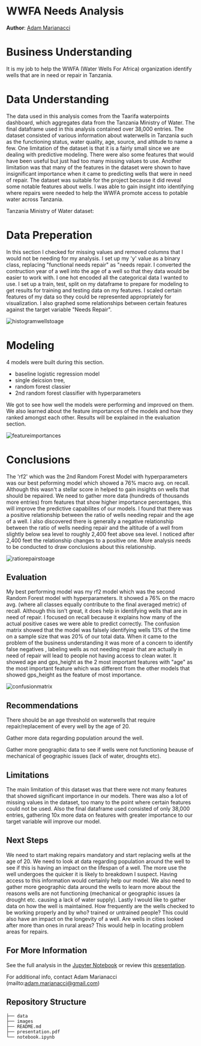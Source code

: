 # WWFA Needs Analysis 

**Author**: [Adam Marianacci](mailto:adam.marianacci@gmail.com)

# Business Understanding

It is my job to help the WWFA (Water Wells For Africa) organization identify wells that are in need or repair in Tanzania.

# Data Understanding

The data used in this analysis comes from the Taarifa waterpoints dashboard, which aggregates data from the Tanzania Ministry of Water. The final dataframe used in this analysis contained over 38,000 entries. The dataset consisted of various information about waterwells in Tanzania such as the functioning status, water quality,  age, source, and altitude to name a few. One limitation of the dataset is that it is a fairly small since we are dealing with predictive modeling. There were also some features that would have been useful but just had too many missing values to use. Another limitation was that many of the features in the dataset were shown to have insignificant importance when it came to predicting wells that were in need of repair. The dataset was suitable for the project because it did reveal some notable features about wells. I was able to gain insight into identifying where repairs were needed to help the WWFA promote access to potable water across Tanzania.

Tanzania Ministry of Water dataset: 

# Data Preperation

In this section I checked for missing values and removed columns that I would not be needing for my analysis. I set up my 'y' value as a binary class, replacing "functional needs repair" as "needs repair. I converted the contruction year of a well into the age of a well so that they data would be easier to work with. I one hot encoded all the categorical data I wanted to use. I set up a train, test, split on my dataframe to prepare for modeling to get results for training and testing data on my features. I scaled certain features of my data so they could be represented appropriately for visualization. I also graphed some relationships between certain features against the target variable "Needs Repair".

![histogramwellstoage](images/histogramwellstoage.png)

# Modeling 

4 models were built during this section.

- baseline logistic regression model
- single deicsion tree, 
- random forest classier
- 2nd random forest classifier with hyperparameters

We got to see how well the models were performing and improved on them. We also learned about the feature importances of the models and how they ranked amongst each other. Results will be explained in the evaluation section.

![featureimportances](images/featureimportances.png)


# Conclusions

The 'rf2' which was the 2nd Random Forest Model with hyperparameters was our best peforming model which showed a 76% macro avg. on recall. Although this wasn't a stellar score in helped to gain insights on wells that should be repaired. We need to gather more data (hundreds of thousands more entries) from features that show higher importance percentages, this will improve the predictive capabilites of our models. I found that there was a positive relationship between the ratio of wells needing repair and the age of a well. I also discovered there is generally a negative relationship between the ratio of wells needing repair and the altitude of a well from slightly below sea level to roughly 2,400 feet above sea level. I noticed after 2,400 feet the relationship changes to a positive one. More analysis needs to be conducted to draw conclusions about this relationship.

![ratiorepairstoage](images/ratiorepairstoage.png)

## Evaluation 

My best performing model was my rf2 model which was the second Random Forest model with hyperparameters. It showed a 76% on the macro avg. (where all classes equally contribute to the final averaged metric) of recall. Although this isn't great, it does help in identifying wells that are in need of repair. I focused on recall because it explains how many of the actual positive cases we were able to predict correctly. The confusion matrix showed that the model was falsely identifying wells 13% of the time on a sample size that was 20% of our total data. When it came to the problem of  the business understanding it was more of a concern to identify false negatives , labeling wells as not needing repair that are actually in need of repair will lead to people not having access to clean water. It showed age and gps_height as the 2 most important features with "age" as the most important feature which was different from the other models that showed gps_height as the feature of most importance. 

![confusionmatrix](images/confusionmatrix.png)

## Recommendations

There should be an age threshold on waterwells that require repair/replacement of every well by the age of 20. 

Gather more data regarding population around the well.

Gather more geographic data to see if wells were not functioning beause of mechanical of geographic issues (lack of water, droughts etc).

## Limitations

The main limitation of this dataset was that there were not many features that showed significant importance in our models. There was also a lot of missing values in the dataset, too many to the point where certain features could not be used. Also the final dataframe used consisted of only 38,000 entries, gathering 10x more data on features with greater importance to our target variable will improve our model.

## Next Steps 

We need to start making repairs mandatory and start replacing wells at the age of 20. We need to look at data regarding population around the well to see if this is having an impact on the lifespan of a well. The more use the well undergoes the quicker it is likely to breakdown I suspect. Having access to this information would certainly help our model. We  also need to gather more geographic data around the wells to learn more about the reasons wells are not functioning (mechanical or geographic issues (a drought etc. causing a lack of water supply). Lastly I would like to gather data on how the well is maintained. How frequently are the wells checked to be working properly and by who? trained or untrained people? This could also have an impact on the longevity of a well. Are wells in cities looked after more than ones in rural areas? This would help in locating problem areas for repairs.

## For More Information

See the full analysis in the [Jupyter Notebook](https://github.com/adammarianacci/Waterwell_Analysis/blob/master/notebook.ipynb) or review this [presentation](https://github.com/adammarianacci/Waterwell_Analysis/blob/master/presentation.pdf).

For additional info, contact Adam Marianacci (mailto:adam.marianacci@gmail.com)


## Repository Structure

```
├── data
├── images
├── README.md
├── presentation.pdf
└── notebook.ipynb
```